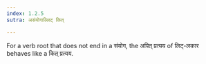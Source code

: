```yaml
---
index: 1.2.5
sutra: असंयोगाल्लिट् कित्

---
```

For a verb root that does not end in a संयोग, the अपित् प्रत्यय of  लिट्-लकार behaves like a कित् प्रत्यय.